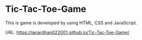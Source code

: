 # Tic-Tac-Toe-Game
This is game is developed by using HTML, CSS and JavaScript.

URL: https://janardhan022001.github.io/Tic-Tac-Toe-Game/
